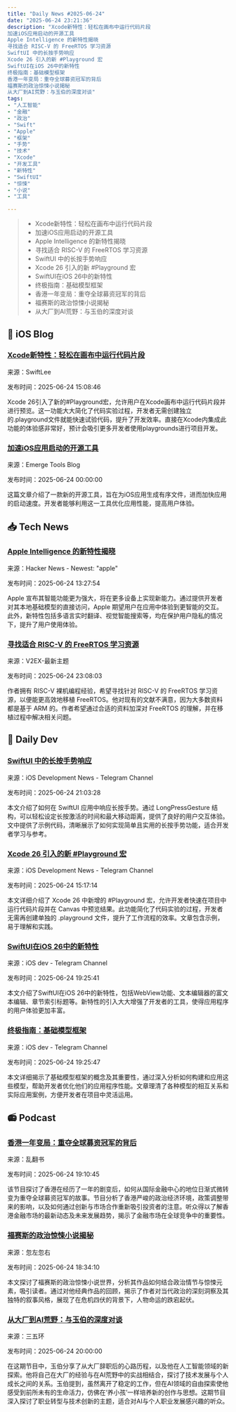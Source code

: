 ```yaml
---
title: "Daily News #2025-06-24"
date: "2025-06-24 23:21:36"
description: "Xcode新特性：轻松在画布中运行代码片段
加速iOS应用启动的开源工具
Apple Intelligence 的新特性揭晓
寻找适合 RISC-V 的 FreeRTOS 学习资源
SwiftUI 中的长按手势响应
Xcode 26 引入的新 #Playground 宏
SwiftUI在iOS 26中的新特性
终极指南：基础模型框架
香港一年变局：重夺全球募资冠军的背后
福赛斯的政治惊悚小说揭秘
从大厂到AI荒野：与玉伯的深度对谈"
tags: 
- "人工智能"
- "金融"
- "政治"
- "Swift"
- "Apple"
- "框架"
- "手势"
- "技术"
- "Xcode"
- "开发工具"
- "新特性"
- "SwiftUI"
- "惊悚"
- "小说"
- "工具"

---
```


> - Xcode新特性：轻松在画布中运行代码片段
> - 加速iOS应用启动的开源工具
> - Apple Intelligence 的新特性揭晓
> - 寻找适合 RISC-V 的 FreeRTOS 学习资源
> - SwiftUI 中的长按手势响应
> - Xcode 26 引入的新 #Playground 宏
> - SwiftUI在iOS 26中的新特性
> - 终极指南：基础模型框架
> - 香港一年变局：重夺全球募资冠军的背后
> - 福赛斯的政治惊悚小说揭秘
> - 从大厂到AI荒野：与玉伯的深度对谈

## 🍎 iOS Blog

### [Xcode新特性：轻松在画布中运行代码片段](https://www.avanderlee.com/swift/playground-macro-running-code-snippets-in-xcodes-canvas/)

来源：SwiftLee

发布时间：2025-06-24 15:08:46

Xcode 26引入了新的#Playground宏，允许用户在Xcode画布中运行代码片段并进行预览。这一功能大大简化了代码实验过程，开发者无需创建独立的.playground文件就能快速试验代码，提升了开发效率。直接在Xcode内集成此功能的体验感非常好，预计会吸引更多开发者使用playgrounds进行项目开发。

### [加速iOS应用启动的开源工具](https://blog.sentry.io/open-source-tool-speed-up-ios-app-launch/)

来源：Emerge Tools Blog

发布时间：2025-06-24 00:00:00

这篇文章介绍了一款新的开源工具，旨在为iOS应用生成有序文件，进而加快应用的启动速度。开发者能够利用这一工具优化应用性能，提高用户体验。

## 📥 Tech News

### [Apple Intelligence 的新特性揭晓](https://www.apple.com/newsroom/2025/06/apple-intelligence-gets-even-more-powerful-with-new-capabilities-across-apple-devices/)

来源：Hacker News - Newest: "apple"

发布时间：2025-06-24 13:27:54

Apple 宣布其智能功能更为强大，将在更多设备上实现新能力。通过提供开发者对其本地基础模型的直接访问，Apple 期望用户在应用中体验到更智能的交互。此外，新特性包括多语言实时翻译、视觉智能搜索等，均在保护用户隐私的情况下，提升了用户使用体验。

### [寻找适合 RISC-V 的 FreeRTOS 学习资源](https://www.v2ex.com/t/1140774)

来源：V2EX-最新主题

发布时间：2025-06-24 23:08:03

作者拥有 RISC-V 裸机编程经验，希望寻找针对 RISC-V 的 FreeRTOS 学习资源，以便能更高效地移植 FreeRTOS。他对现有的文献不满意，因为大多数资料都是基于 ARM 的。作者希望通过合适的资料加深对 FreeRTOS 的理解，并在移植过程中解决相关问题。

## 💾 Daily Dev

### [SwiftUI 中的长按手势响应](https://www.createwithswift.com/responding-to-gestures-long-pressing/)

来源：iOS Development News - Telegram Channel

发布时间：2025-06-24 21:03:28

本文介绍了如何在 SwiftUI 应用中响应长按手势。通过 LongPressGesture 结构，可以轻松设定长按激活的时间和最大移动距离，提供了良好的用户交互体验。文中提供了示例代码，清晰展示了如何实现简单且实用的长按手势功能，适合开发者学习与参考。

### [Xcode 26 引入的新 #Playground 宏](https://www.avanderlee.com/swift/playground-macro-running-code-snippets-in-xcodes-canvas/)

来源：iOS Development News - Telegram Channel

发布时间：2025-06-24 15:17:14

本文详细介绍了 Xcode 26 中新增的 #Playground 宏，允许开发者快速在项目中运行代码片段并在 Canvas 中预览结果。此功能简化了代码实验的过程，开发者无需再创建单独的 .playground 文件，提升了工作流程的效率。文章包含示例，易于理解和实践。

### [SwiftUI在iOS 26中的新特性](https://t.me/iosdevio/6103)

来源：iOS dev - Telegram Channel

发布时间：2025-06-24 19:25:41

本文介绍了SwiftUI在iOS 26中的新特性，包括WebView功能、文本编辑器的富文本编辑、章节索引标题等。新特性的引入大大增强了开发者的工具，使得应用程序的用户体验更加丰富。

### [终极指南：基础模型框架](https://t.me/iosdevio/6105)

来源：iOS dev - Telegram Channel

发布时间：2025-06-24 19:25:47

本文详细揭示了基础模型框架的概念及其重要性，通过深入分析如何构建和应用这些模型，帮助开发者优化他们的应用程序性能。文章理清了各种模型的相互关系和实际应用案例，方便开发者在项目中灵活运用。

## 📻 Podcast

### [香港一年变局：重夺全球募资冠军的背后](https://www.xiaoyuzhoufm.com/episode/685a86ec2a38b4d9794c8e9e)

来源：乱翻书

发布时间：2025-06-24 19:10:45

该节目探讨了香港在经历了一年的剧变后，如何从国际金融中心的地位日渐式微转变为重夺全球募资冠军的故事。节目分析了香港严峻的政治经济环境，政策调整带来的影响，以及如何通过创新与市场合作重新吸引投资者的注意。听众得以了解香港金融市场的最新动态及未来发展趋势，揭示了金融市场在全球竞争中的重要性。

### [福赛斯的政治惊悚小说揭秘](https://www.xiaoyuzhoufm.com/episode/685a7bb12a38b4d9794acb34)

来源：忽左忽右

发布时间：2025-06-24 18:34:10

本文探讨了福赛斯的政治惊悚小说世界，分析其作品如何结合政治情节与惊悚元素，吸引读者。通过对他经典作品的回顾，揭示了作者对当代政治的深刻洞察及其独特的叙事风格，展现了在危机四伏的背景下，人物命运的跌宕起伏。

### [从大厂到AI荒野：与玉伯的深度对谈](https://www.xiaoyuzhoufm.com/episode/68598b1b2a38b4d979294357)

来源：三五环

发布时间：2025-06-24 20:00:00

在这期节目中，玉伯分享了从大厂辞职后的心路历程，以及他在人工智能领域的新探索。他将自己在大厂的经验与在AI荒野中的实战相结合，探讨了技术发展与个人成长之间的关系。玉伯提到，虽然离开了稳定的工作，但在AI领域的自由探索使他感受到前所未有的生命活力，仿佛在‘养小孩’一样培养新的创作与思想。这期节目深入探讨了职业转型与技术创新的主题，适合对AI与个人职业发展感兴趣的听众。
